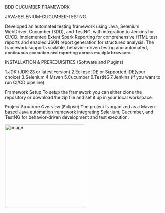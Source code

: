 BDD CUCUMBER FRAMEWORK

JAVA-SELENIUM-CUCUMBER-TESTNG  

Developed an automated testing framework using Java, Selenium WebDriver, Cucumber (BDD), and TestNG, with integration to Jenkins for CI/CD. 
Implemented Extent Spark Reporting for comprehensive HTML test reports and enabled JSON report generation for structured analysis. 
The framework supports scalable, behavior-driven testing and automated, continuous execution and reporting across multiple browsers.

INSTALLATION & PREREQUISITIES (Software and Plugins)

1.JDK (JDK-23 or latest version)
2.Eclipse IDE or Supported IDE(your choice) 
3.Selenium
4.Maven
5.Cucumber
6.TestNG
7.Jenkins (if you want to run CI/CD pipeline)

Framework Setup
To setup the framework you can either clone the repository or download the zip file and set it up in your local workspace.

Project Structure Overview (Eclipse)
The project is organized as a Maven-based Java automation framework integrating Selenium, Cucumber, and TestNG for behavior-driven development and test execution.


<img width="255" height="270" alt="image" src="https://github.com/user-attachments/assets/9c42cd5b-ac3a-4e0c-894b-5330d8020811" />
